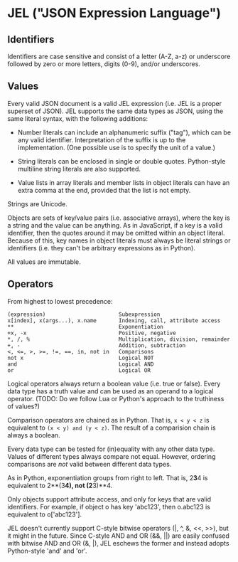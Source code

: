 JEL ("JSON Expression Language")
================================



Identifiers
-----------

Identifiers are case sensitive and consist of a letter (A-Z, a-z) or underscore followed by zero or more letters, digits (0-9), and/or underscores.



Values
------

Every valid JSON document is a valid JEL expression (i.e. JEL is a proper superset of JSON).  JEL supports the same data types as JSON, using the same literal syntax, with the following additions:

* Number literals can include an alphanumeric suffix ("tag"), which can be any valid identifier.  Interpretation of the suffix is up to the implementation.  (One possible use is to specify the unit of a value.)

* String literals can be enclosed in single or double quotes.  Python-style multiline string literals are also supported.

* Value lists in array literals and member lists in object literals can have an extra comma at the end, provided that the list is not empty.

Strings are Unicode.

Objects are sets of key/value pairs (i.e. associative arrays), where the key is a string and the value can be anything.  As in JavaScript, if a key is a valid identifier, then the quotes around it may be omitted within an object literal.  Because of this, key names in object literals must always be literal strings or identifiers (i.e. they can't be arbitrary expressions as in Python).

All values are immutable.



Operators
---------

From highest to lowest precedence:

```
(expression)                       Subexpression
x[index], x(args...), x.name       Indexing, call, attribute access
**                                 Exponentiation
+x, -x                             Positive, negative
*, /, %                            Multiplication, division, remainder
+, -                               Addition, subtraction
<, <=, >, >=, !=, ==, in, not in   Comparisons
not x                              Logical NOT
and                                Logical AND
or                                 Logical OR
```

Logical operators always return a boolean value (i.e. true or false).  Every data type has a truth value and can be used as an operand to a logical operator.  (TODO:  Do we follow Lua or Python's approach to the truthiness of values?)

Comparison operators are chained as in Python.  That is, `x < y < z` is equivalent to `(x < y) and (y < z)`.  The result of a comparision chain is always a boolean.

Every data type can be tested for (in)equality with any other data type.  Values of different types always compare not equal.  However, ordering comparisons are *not* valid between different data types.

As in Python, exponentiation groups from right to left.  That is, 2**3**4 is equivalent to 2**(3**4), not (2**3)**4.

Only objects support attribute access, and only for keys that are valid identifiers.  For example, if object o has key 'abc123', then o.abc123 is equivalent to o['abc123'].

JEL doesn't currently support C-style bitwise operators (|, ^, &, <<, >>), but it might in the future.  Since C-style AND and OR (&&, ||) are easily confused with bitwise AND and OR (&, |), JEL eschews the former and instead adopts Python-style 'and' and 'or'.
